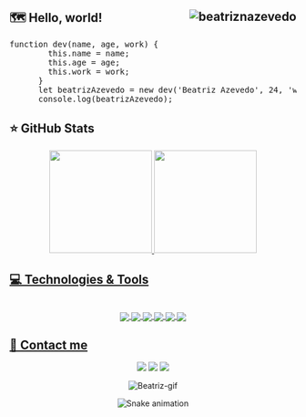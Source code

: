 ## 🗺 Hello, world! <img align="right" alt="beatriznazevedo" src="https://komarev.com/ghpvc/?username=beatriznazevedo&color=ff69b4"/>
 
<pre>
function dev(name, age, work) {
        this.name = name;
        this.age = age;
        this.work = work;
      }
      let beatrizAzevedo = new dev('Beatriz Azevedo', 24, 'web developer student');
      console.log(beatrizAzevedo);
</pre> 
 
 ## ⭐ GitHub Stats
  
  <div align="center">
  <a href="https://github.com/beatriznazevedo">
  <img height="180em" src="https://github-readme-stats.vercel.app/api?username=beatriznazevedo&show_icons=true&theme=dracula&include_all_commits=true&count_private=true"/>
  <img height="180em" src="https://github-readme-stats.vercel.app/api/top-langs/?username=beatriznazevedo&layout=compact&langs_count=7&theme=dracula"/>
</div>
  
 ## 💻 Technologies & Tools
  
<div align="center"><br>
   <img align="center" alt"Beatriz-css" src="https://img.shields.io/badge/CSS3-1572B6?style=for-the-badge&logo=css3&logoColor=white">
   <img align="center" alt"Beatriz-html" src="https://img.shields.io/badge/HTML5-E34F26?style=for-the-badge&logo=html5&logoColor=white">
   <img align="center" alt"Beatriz-js" src="https://img.shields.io/badge/JavaScript-F7DF1E?style=for-the-badge&logo=javascript&logoColor=black">
   <img align="center" alt"Beatriz-ts" src="https://img.shields.io/badge/TypeScript-007ACC?style=for-the-badge&logo=typescript&logoColor=white">
   <img align="center" alt"Beatriz-java" src="https://img.shields.io/badge/Java-ED8B00?style=for-the-badge&logo=java&logoColor=white">
   <img align="center" alt"Beatriz-git" src="https://img.shields.io/badge/GIT-E44C30?style=for-the-badge&logo=git&logoColor=white">
</div>
  
 ## 📌 Contact me
 
<div align="center">
  <a href="https://www.linkedin.com/in/beatriznazevedo" target="_blank"><img src="https://img.shields.io/badge/LinkedIn-0077B5?style=for-the-badge&logo=linkedin&logoColor=white" target="_blank"><a>
  <a href="mailto:beatriznazevedo@gmail.com" target="_blank"><img src="https://img.shields.io/badge/Gmail-D14836?style=for-the-badge&logo=gmail&logoColor=white" target="_blank"></a>
   <a href="https://api.whatsapp.com/send?1=pt_BR&phone=5521984736050" target=_blank><img src="https://img.shields.io/badge/WhatsApp-25D366?style=for-the-badge&logo=whatsapp&logoColor=white" target=_blank></a>
  <p align="center">
    <img alt="Beatriz-gif" src="https://user-images.githubusercontent.com/94022421/170777770-2ea2d131-c44a-46c8-b768-49be214542b6.gif">
  </p>
 
  ![Snake animation](https://github.com/beatriznazevedo/beatriznazevedo/blob/output/github-contribution-grid-snake.svg)
 
 </div>
